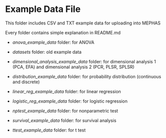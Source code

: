 # Example Data File

This folder includes CSV and TXT example data for uploading into MEPHAS

Every folder contains simple explanation in README.md

- *anova_example_data* folder: for ANOVA 

- *datasets* folder: old example data

- *dimensional_analysis_example_data* folder: for dimensional analysis 1 (PCA, EFA) and dimensional analysis 2 (PCR, PLSR, SPLSR) 

- *distribution_example_data* folder: for probability distribution (continuous and discrete)

- *linear_reg_example_data* folder: for linear regression

- *logistic_reg_example_data* folder: for logistic regression

- *nptest_example_data* folder: for nonparametric test

- *survival_example_data* folder: for survival analysis

- *ttest_example_data* folder: for t test


